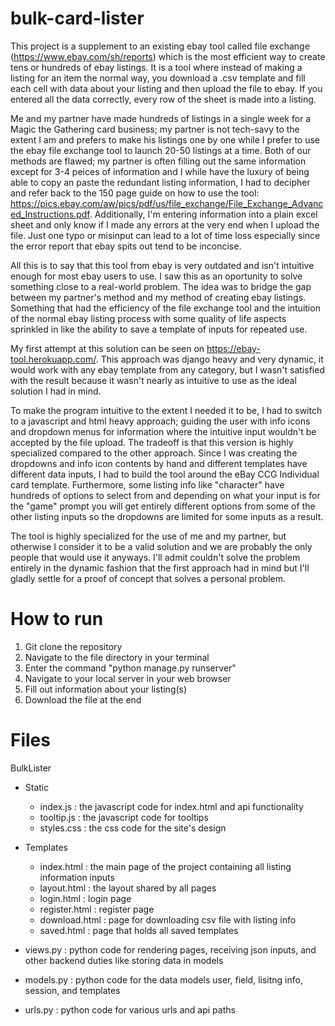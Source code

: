 # bulk-card-lister
This project is a supplement to an existing ebay tool called file exchange (https://www.ebay.com/sh/reports) which is the most efficient way to create tens or hundreds of ebay listings. It is a tool where instead of making a listing for an item the normal way, you download a .csv template and fill each cell with data about your listing and then upload the file to ebay. If you entered all the data correctly, every row of the sheet is made into a listing.

Me and my partner have made hundreds of listings in a single week for a Magic the Gathering card business; my partner is not tech-savy to the extent I am and prefers to make his listings one by one while I prefer to use the ebay file exchange tool to launch 20-50 listings at a time. Both of our methods are flawed; my partner is often filling out the same information except for 3-4 peices of information and I while have the luxury of being able to copy an paste the redundant listing information, I had to decipher and refer back to the 150 page guide on how to use the tool: https://pics.ebay.com/aw/pics/pdf/us/file_exchange/File_Exchange_Advanced_Instructions.pdf. Additionally, I'm entering information into a plain excel sheet and only know if I made any errors at the very end when I upload the file. Just one typo or misinput can lead to a lot of time loss especially since the error report that ebay spits out tend to be inconcise.

All this is to say that this tool from ebay is very outdated and isn't intuitive enough for most ebay users to use. I saw this as an oportunity to solve something close to a real-world problem. The idea was to bridge the gap between my partner's method and my method of creating ebay listings. Something that had the efficiency of the file exchange tool and the intuition of the normal ebay listing process with some quality of life aspects sprinkled in like the ability to save a template of inputs for repeated use.

My first attempt at this solution can be seen on https://ebay-tool.herokuapp.com/. This approach was django heavy and very dynamic, it would work with any ebay template from any category, but I wasn't satisfied with the result because it wasn't nearly as intuitive to use as the ideal solution I had in mind. 

To make the program intuitive to the extent I needed it to be, I had to switch to a javascript and html heavy approach; guiding the user with info icons and dropdown menus for information where the intuitive input wouldn't be accepted by the file upload. The tradeoff is that this version is highly specialized compared to the other approach. Since I was creating the dropdowns and info icon contents by hand and different templates have different data inputs, I had to build the tool around the eBay CCG Individual card template. Furthermore, some listing info like "character" have hundreds of options to select from and depending on what your input is for the "game" prompt you will get entirely different options from some of the other listing inputs so the dropdowns are limited for some inputs as a result.

The tool is highly specialized for the use of me and my partner, but otherwise I consider it to be a valid solution and we are probably the only people that would use it anyways. I'll admit couldn't solve the problem entirely in the dynamic fashion that the first approach had in mind but I'll gladly settle for a proof of concept that solves a personal problem. 


# How to run
 1. Git clone the repository
 2. Navigate to the file directory in your terminal
 3. Enter the command "python manage.py runserver"
 4. Navigate to your local server in your web browser
 5. Fill out information about your listing(s)
 6. Download the file at the end
 
# Files
BulkLister
 - Static
    - index.js : the javascript code for index.html and api functionality
    - tooltip.js : the javascript code for tooltips
    - styles.css : the css code for the site's design
 - Templates
    - index.html : the main page of the project containing all listing information inputs
    - layout.html : the layout shared by all pages
    - login.html : login page
    - register.html : register page
    - download.html : page for downloading csv file with listing info
    - saved.html : page that holds all saved templates
    
 - views.py : python code for rendering pages, receiving json inputs, and other backend duties like storing data in models
 - models.py : python code for the data models user, field, lisitng info, session, and templates
 - urls.py : python code for various urls and api paths
